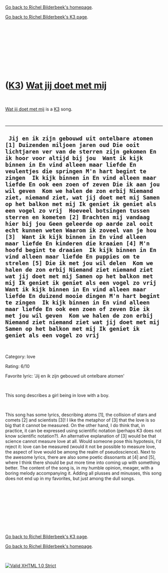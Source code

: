 [Go back to Richel Bilderbeek's homepage](index.htm).

[Go back to Richel Bilderbeek's K3 page](K3.htm).

 

 

 

 

 

([K3](K3.htm)) [Wat jij doet met mij](K3WatJijDoetMetMij.htm)
=============================================================

 

[Wat jij doet met mij](K3WatJijDoetMetMij.htm) is a [K3](K3.htm) song.

 

  ----------------------------------------------------------------------------------------------------------------------------------------------------------------------------------------------------------------------------------------------------------------------------------------------------------------------------------------------------------------------------------------------------------------------------------------------------------------------------------------------------------------------------------------------------------------------------------------------------------------------------------------------------------------------------------------------------------------------------------------------------------------------------------------------------------------------------------------------------------------------------------------------------------------------------------------------------------------------------------------------------------------------------------------------------------------------------------------------------------------------------------------------------------------------------------------------------------------------------------------------------------------------------------------------------------------------------------------------------------------------------------------------------------------------
  ` Jij en ik zijn gebouwd uit ontelbare atomen [1] Duizenden miljoen jaren oud Die ooit lichtjaren ver van de sterren zijn gekomen En ik hoor voor altijd bij jou  Want ik kijk binnen in En vind alleen maar liefde En veulentjes die springen M'n hart begint te zingen  Ik kijk binnen in En vind alleen maar liefde En ook een zoen of zeven Die ik aan jou wil geven  Kom we halen de zon erbij Niemand ziet, niemand ziet, wat jij doet met mij Samen op het balkon met mij Ik geniet ik geniet als een vogel zo vrij  Hoeveel botsingen tussen sterren en kometen [2] Brachten mij vandaag hier bij jou Geen geleerde op aarde zal ooit echt kunnen weten Waarom ik zoveel van je hou [3]  Want ik kijk binnen in En vind alleen maar liefde En kinderen die kraaien [4] M'n hoofd begint te draaien  Ik kijk binnen in En vind alleen maar liefde En puppies om te strelen [5] Die ik met jou wil delen  Kom we halen de zon erbij Niemand ziet niemand ziet wat jij doet met mij Samen op het balkon met mij Ik geniet ik geniet als een vogel zo vrij  Want ik kijk binnen in En vind alleen maar liefde En duizend mooie dingen M'n hart begint te zingen  Ik kijk binnen in En vind alleen maar liefde En ook een zoen of zeven Die ik met jou wil geven  Kom we halen de zon erbij Niemand ziet niemand ziet wat jij doet met mij Samen op het balkon met mij Ik geniet ik geniet als een vogel zo vrij`
  ----------------------------------------------------------------------------------------------------------------------------------------------------------------------------------------------------------------------------------------------------------------------------------------------------------------------------------------------------------------------------------------------------------------------------------------------------------------------------------------------------------------------------------------------------------------------------------------------------------------------------------------------------------------------------------------------------------------------------------------------------------------------------------------------------------------------------------------------------------------------------------------------------------------------------------------------------------------------------------------------------------------------------------------------------------------------------------------------------------------------------------------------------------------------------------------------------------------------------------------------------------------------------------------------------------------------------------------------------------------------------------------------------------------------

 

Category: love

Rating: 6/10

Favorite lyric: 'Jij en ik zijn gebouwd uit ontelbare atomen'

 

This song describes a girl being in love with a boy.

 

This song has some lyrics, describing atoms [1], the collision of stars
and comets [2] and scientists [3]! I like the metaphor of [3] that the
love is so big that it cannot be measured. On the other hand, I do think
that, in practice, it can be expressed using scientific notation
(perhaps K3 does not know scientific notation?). An alternative
explanation of [3] would be that science cannot measure love at all.
Would someone pose this hypotesis, I'd reject it: love can be measured
(would it not be possible to measure love, the aspect of love would be
among the realm of pseudoscience). Next to the awesome lyrics, there are
also some poetic dissonants at [4] and [5], where I think there should
be put more time into coming up with something better. The content of
the song is, in my humble opinion, meager, with a boring melody
accompanying it. Adding all plusses and minusses, this song does not end
up in my favorites, but just among the dull songs.

 

 

 

 

 

[Go back to Richel Bilderbeek's K3 page](K3.htm).

[Go back to Richel Bilderbeek's homepage](index.htm).

 

[![Valid XHTML 1.0
Strict](valid-xhtml10.png)](http://validator.w3.org/check?uri=referer)

